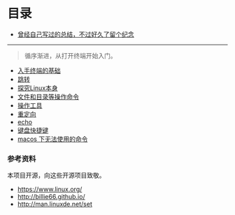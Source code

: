 # 目录
- [曾经自己写过的总结，不过好久了留个纪念](./oldSummary.md)
---
> 循序渐进，从打开终端开始入门。
- [入手终端的基础](./basic.md)
- [跳转](./jump.md)
- [探究Linux本身](./linux-itself.md)
- [文件和目录等操作命令](./file-contents.md)
- [操作工具](./tool.md)
- [重定向](./redirection.md)
- [echo](./echo.md)
- [键盘快捷键](./keyBord.md)
- [macos 下无法使用的命令](./basicOnlyLinux.md)

### 参考资料
本项目开源，向这些开源项目致敬。
- https://www.linux.org/
- http://billie66.github.io/
- http://man.linuxde.net/set
